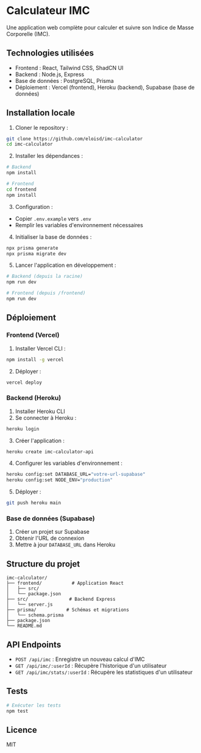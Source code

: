 # Calculateur IMC

Une application web complète pour calculer et suivre son Indice de Masse Corporelle (IMC).

## Technologies utilisées

- Frontend : React, Tailwind CSS, ShadCN UI
- Backend : Node.js, Express
- Base de données : PostgreSQL, Prisma
- Déploiement : Vercel (frontend), Heroku (backend), Supabase (base de données)

## Installation locale

1. Cloner le repository :
```bash
git clone https://github.com/eloisd/imc-calculator
cd imc-calculator
```

2. Installer les dépendances :
```bash
# Backend
npm install

# Frontend
cd frontend
npm install
```

3. Configuration :
- Copier `.env.example` vers `.env`
- Remplir les variables d'environnement nécessaires

4. Initialiser la base de données :
```bash
npx prisma generate
npx prisma migrate dev
```

5. Lancer l'application en développement :
```bash
# Backend (depuis la racine)
npm run dev

# Frontend (depuis /frontend)
npm run dev
```

## Déploiement

### Frontend (Vercel)

1. Installer Vercel CLI :
```bash
npm install -g vercel
```

2. Déployer :
```bash
vercel deploy
```

### Backend (Heroku)

1. Installer Heroku CLI
2. Se connecter à Heroku :
```bash
heroku login
```

3. Créer l'application :
```bash
heroku create imc-calculator-api
```

4. Configurer les variables d'environnement :
```bash
heroku config:set DATABASE_URL="votre-url-supabase"
heroku config:set NODE_ENV="production"
```

5. Déployer :
```bash
git push heroku main
```

### Base de données (Supabase)

1. Créer un projet sur Supabase
2. Obtenir l'URL de connexion
3. Mettre à jour `DATABASE_URL` dans Heroku

## Structure du projet

```
imc-calculator/
├── frontend/           # Application React
│   ├── src/
│   └── package.json
├── src/               # Backend Express
│   └── server.js
├── prisma/           # Schémas et migrations
│   └── schema.prisma
├── package.json
└── README.md
```

## API Endpoints

- `POST /api/imc` : Enregistre un nouveau calcul d'IMC
- `GET /api/imc/:userId` : Récupère l'historique d'un utilisateur
- `GET /api/imc/stats/:userId` : Récupère les statistiques d'un utilisateur

## Tests

```bash
# Exécuter les tests
npm test
```

## Licence

MIT
